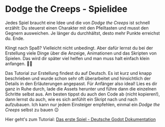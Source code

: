 # Dodge the Creeps - Spielidee

Jedes Spiel braucht eine Idee und die von _Dodge the Creeps_ ist schnell erzählt:
Du steuerst einen Charakter mit den Pfeiltasten und musst den Gegnern ausweichen. Je länger du durchhältst, desto mehr Punkte erreichst du. Ende.

Klingt nach Spaß? Vielleicht nicht unbedingt. Aber dafür lernst du bei der Erstellung viele Dinge über die Anzeige, Animationen und das Skripten von Spielen. Das wird dir später viel helfen und man muss halt einfach klein anfangen. 🤷‍♂️

Das Tutorial zur Erstellung findest du auf Deutsch. Es ist kurz und knapp beschrieben und wurde schon sehr oft überarbeitet und hinsichtlich der Details in den Erläuterungen angepasst. Für Anfänger also ideal! Lies es dir ganz in Ruhe durch, lade die Assets herunter und führe dann die einzelnen Schritte selbst aus. Am besten tippst du auch den Code ab (nicht kopieren!), dann lernst du auch, wie es sich anfühlt ein Skript nach und nach aufzubauen. Ich kann nur jedem Einsteiger empfehlen, einmal ein _Dodge the Creeps_ selbst zu bauen 😉

Hier geht's zum Tutorial: [Das erste Spiel - Deutsche Godot Dokumentation](https://docs.godotengine.org/de/stable/getting_started/step_by_step/your_first_game.html)